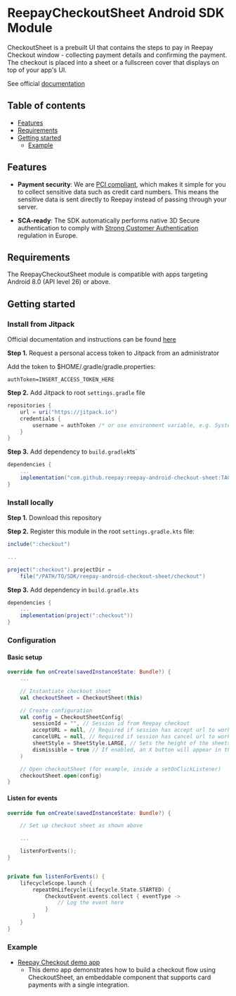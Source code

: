 # ReepayCheckoutSheet Android SDK Module

CheckoutSheet is a prebuilt UI that contains the steps to pay in Reepay Checkout window - collecting payment details and confirming the payment. The checkout is placed into a sheet or a fullscreen cover that displays on top of your app's UI.

See official [documentation](https://optimize-docs.billwerk.com/docs/checkout-sdk-for-android)

## Table of contents

<!--ts-->

- [Features](#features)
- [Requirements](#requirements)
- [Getting started](#getting-started)
  - [Example](#example)

<!--te-->

## Features

- **Payment security**: We are [PCI compliant](https://docs.reepay.com/docs/pci-certified), which makes it simple for you to collect sensitive data such as credit card numbers. This means the sensitive data is sent directly to Reepay instead of passing through your server.

- **SCA-ready**: The SDK automatically performs native 3D Secure authentication to comply with [Strong Customer Authentication](https://stripe.com/docs/strong-customer-authentication) regulation in Europe.

## Requirements

The ReepayCheckoutSheet module is compatible with apps targeting Android 8.0 (API level 26) or above.

## Getting started

### Install from Jitpack

Official documentation and instructions can be found [here](https://docs.jitpack.io/private/)

**Step 1.**
Request a personal access token to Jitpack from an administrator

Add the token to $HOME/.gradle/gradle.properties:

```
authToken=INSERT_ACCESS_TOKEN_HERE
```

**Step 2.**
Add Jitpack to root `settings.gradle` file

```gradle
repositories {
    url = uri("https://jitpack.io")
    credentials {
        username = authToken /* or use environment variable, e.g. System.getenv("JITPACK_SECRET")*/
    }
}
```

**Step 3.**
Add dependency to `build.gradle`kts`

```gradle
dependencies {
    ...
    implementation("com.github.reepay:reepay-android-checkout-sheet:TAG")
}
```

### Install locally

**Step 1.**
Download this repository

**Step 2.**
Register this module in the root `settings.gradle.kts` file:

```gradle
include(":checkout")

...

project(":checkout").projectDir =
    file("/PATH/TO/SDK/reepay-android-checkout-sheet/checkout")
```

**Step 3.**
Add dependency in `build.gradle.kts`

```gradle
dependencies {
    ...
    implementation(project(":checkout"))
}
```

### Configuration

#### Basic setup

```kotlin
override fun onCreate(savedInstanceState: Bundle?) {
    ...

    // Instantiate checkout sheet
    val checkoutSheet = CheckoutSheet(this)

    // Create configuration
    val config = CheckoutSheetConfig(
        sessionId = "", // Session id from Reepay checkout
        acceptURL = null, // Required if session has accept url to work
        cancelURL = null, // Required if session has cancel url to work
        sheetStyle = SheetStyle.LARGE, // Sets the height of the sheets
        dismissible = true // If enabled, an X button will appear in the top-left corner ofthe sheet
    )

    // Open checkoutSheet (for example, inside a setOnClickListener)
    checkoutSheet.open(config)
}

```

#### Listen for events

```kotlin
override fun onCreate(savedInstanceState: Bundle?) {

    // Set up checkout sheet as shown above

    ...

    listenForEvents();
}


private fun listenForEvents() {
    lifecycleScope.launch {
        repeatOnLifecycle(Lifecycle.State.STARTED) {
            CheckoutEvent.events.collect { eventType ->
                // Log the event here
            }
        }
    }
}
```

### Example

- [Reepay Checkout demo app](https://github.com/reepay/reepay-checkout-demo-app-android-kotlin)
  - This demo app demonstrates how to build a checkout flow using CheckoutSheet, an embeddable component that supports card payments with a single integration.
